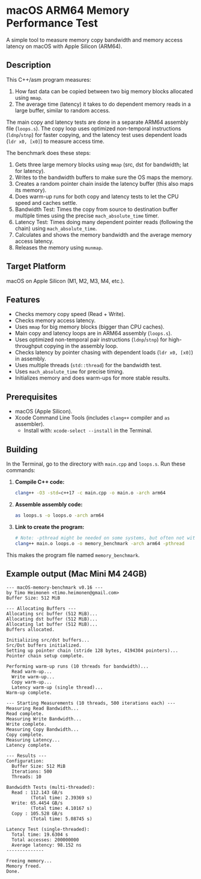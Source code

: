 # macOS ARM64 Memory Performance Test

A simple tool to measure memory copy bandwidth and memory access latency on macOS with Apple Silicon (ARM64).

## Description

This C++/asm program measures:
1. How fast data can be copied between two big memory blocks allocated using `mmap`.
2. The average time (latency) it takes to do dependent memory reads in a large buffer, similar to random access.

The main copy and latency tests are done in a separate ARM64 assembly file (`loops.s`). The copy loop uses optimized non-temporal instructions (`ldnp`/`stnp`) for faster copying, and the latency test uses dependent loads (`ldr x0, [x0]`) to measure access time.

The benchmark does these steps:

1.  Gets three large memory blocks using `mmap` (src, dst for bandwidth; lat for latency).
2.  Writes to the bandwidth buffers to make sure the OS maps the memory.
3.  Creates a random pointer chain inside the latency buffer (this also maps its memory).
4.  Does warm-up runs for both copy and latency tests to let the CPU speed and caches settle.
5.  Bandwidth Test: Times the copy from source to destination buffer multiple times using the precise `mach_absolute_time` timer.
6.  Latency Test: Times doing many dependent pointer reads (following the chain) using `mach_absolute_time`.
7.  Calculates and shows the memory bandwidth and the average memory access latency.
8.  Releases the memory using `munmap`.

## Target Platform

macOS on Apple Silicon (M1, M2, M3, M4, etc.).

## Features

* Checks memory copy speed (Read + Write).
* Checks memory access latency.
* Uses `mmap` for big memory blocks (bigger than CPU caches).
* Main copy and latency loops are in ARM64 assembly (`loops.s`).
* Uses optimized non-temporal pair instructions (`ldnp`/`stnp`) for high-throughput copying in the assembly loop.
* Checks latency by pointer chasing with dependent loads (`ldr x0, [x0]`) in assembly.
* Uses multiple threads (`std::thread`) for the bandwidth test.
* Uses `mach_absolute_time` for precise timing.
* Initializes memory and does warm-ups for more stable results.

## Prerequisites

* macOS (Apple Silicon).
* Xcode Command Line Tools (includes `clang++` compiler and `as` assembler).
    * Install with: `xcode-select --install` in the Terminal.

## Building

In the Terminal, go to the directory with `main.cpp` and `loops.s`. Run these commands:

1.  **Compile C++ code:**
    ```bash
    clang++ -O3 -std=c++17 -c main.cpp -o main.o -arch arm64
    ```

2.  **Assemble assembly code:**
    ```bash
    as loops.s -o loops.o -arch arm64
    ```

3.  **Link to create the program:**
    ```bash
    # Note: -pthread might be needed on some systems, but often not with clang++ on macOS
    clang++ main.o loops.o -o memory_benchmark -arch arm64 -pthread
    ```
This makes the program file named `memory_benchmark`.

## Example output (Mac Mini M4 24GB)
```text
--- macOS-memory-benchmark v0.16 ---
by Timo Heimonen <timo.heimonen@gmail.com>
Buffer Size: 512 MiB

--- Allocating Buffers ---
Allocating src buffer (512 MiB)...
Allocating dst buffer (512 MiB)...
Allocating lat buffer (512 MiB)...
Buffers allocated.

Initializing src/dst buffers...
Src/Dst buffers initialized.
Setting up pointer chain (stride 128 bytes, 4194304 pointers)...
Pointer chain setup complete.

Performing warm-up runs (10 threads for bandwidth)...
  Read warm-up...
  Write warm-up...
  Copy warm-up...
  Latency warm-up (single thread)...
Warm-up complete.

--- Starting Measurements (10 threads, 500 iterations each) ---
Measuring Read Bandwidth...
Read complete.
Measuring Write Bandwidth...
Write complete.
Measuring Copy Bandwidth...
Copy complete.
Measuring Latency...
Latency complete.

--- Results ---
Configuration:
  Buffer Size: 512 MiB
  Iterations: 500
  Threads: 10

Bandwidth Tests (multi-threaded):
  Read : 112.143 GB/s
         (Total time: 2.39369 s)
  Write: 65.4454 GB/s
         (Total time: 4.10167 s)
  Copy : 105.528 GB/s
         (Total time: 5.08745 s)

Latency Test (single-threaded):
  Total time: 19.6304 s
  Total accesses: 200000000
  Average latency: 98.152 ns
--------------

Freeing memory...
Memory freed.
Done.